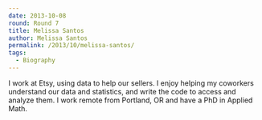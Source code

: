 ```yaml
---
date: 2013-10-08
round: Round 7
title: Melissa Santos
author: Melissa Santos
permalink: /2013/10/melissa-santos/
tags:
  - Biography
---
```

I work at Etsy, using data to help our sellers. I enjoy helping my coworkers understand our data and statistics, and write the code to access and analyze them. I work remote from Portland, OR and have a PhD in Applied Math.
